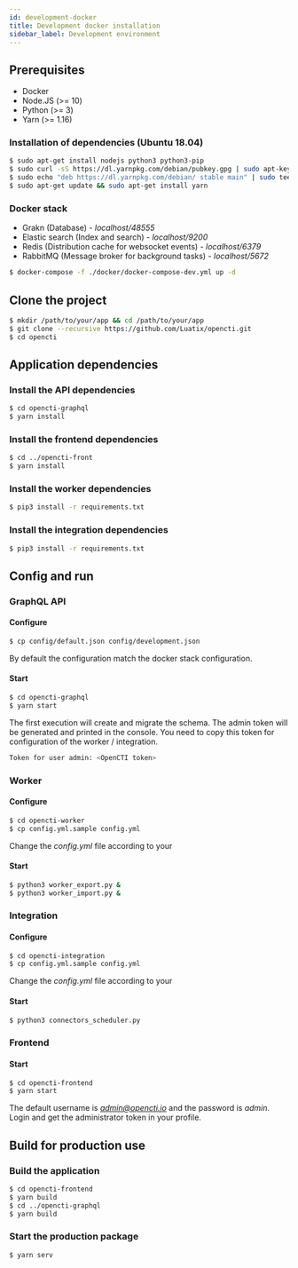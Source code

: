 ```yaml
---
id: development-docker
title: Development docker installation
sidebar_label: Development environment
---
```


## Prerequisites

- Docker
- Node.JS (>= 10)
- Python (>= 3)
- Yarn (>= 1.16)

### Installation of dependencies (Ubuntu 18.04)
```bash
$ sudo apt-get install nodejs python3 python3-pip
$ sudo curl -sS https://dl.yarnpkg.com/debian/pubkey.gpg | sudo apt-key add -
$ sudo echo "deb https://dl.yarnpkg.com/debian/ stable main" | sudo tee /etc/apt/sources.list.d/yarn.list
$ sudo apt-get update && sudo apt-get install yarn
```

### Docker stack
* Grakn (Database) - *localhost/48555*
* Elastic search (Index and search) - *localhost/9200*
* Redis (Distribution cache for websocket events) - *localhost/6379*
* RabbitMQ (Message broker for background tasks) - *localhost/5672*
```bash
$ docker-compose -f ./docker/docker-compose-dev.yml up -d
```

## Clone the project
```bash
$ mkdir /path/to/your/app && cd /path/to/your/app
$ git clone --recursive https://github.com/Luatix/opencti.git
$ cd opencti
```

## Application dependencies
### Install the API dependencies
```bash
$ cd opencti-graphql
$ yarn install
```

### Install the frontend dependencies
```bash
$ cd ../opencti-front
$ yarn install
```

### Install the worker dependencies
```bash
$ pip3 install -r requirements.txt
```

### Install the integration dependencies
```bash
$ pip3 install -r requirements.txt
```

## Config and run

### GraphQL API
#### Configure
```bash
$ cp config/default.json config/development.json
```
By default the configuration match the docker stack configuration.

#### Start
```bash
$ cd opencti-graphql
$ yarn start
```

The first execution will create and migrate the schema. The admin token will be generated and printed in the console. You need to copy this token for configuration of the worker / integration.
```bash
Token for user admin: <OpenCTI token>
```

### Worker
#### Configure
```bash
$ cd opencti-worker
$ cp config.yml.sample config.yml
```
Change the *config.yml* file according to your <OpenCTI token>

#### Start
```bash
$ python3 worker_export.py &
$ python3 worker_import.py &
```

### Integration
#### Configure
```bash
$ cd opencti-integration
$ cp config.yml.sample config.yml
```
Change the *config.yml* file according to your <OpenCTI token>

#### Start
```bash
$ python3 connectors_scheduler.py
```

### Frontend
#### Start
```bash
$ cd opencti-frontend
$ yarn start
```

The default username is *admin@opencti.io* and the password is *admin*. Login and get the administrator token in your profile.

## Build for production use

### Build the application
```bash
$ cd opencti-frontend
$ yarn build
$ cd ../opencti-graphql
$ yarn build
```

### Start the production package
```bash
$ yarn serv
```
